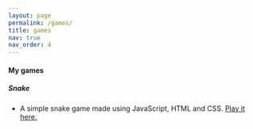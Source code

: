 ```yaml
---
layout: page
permalink: /games/
title: games
nav: true
nav_order: 4
---
```


#### My games
 
 
##### Snake
- A simple snake game made using JavaScript, HTML and CSS. [Play it here.](https://benhrpr.github.io/snake/)
